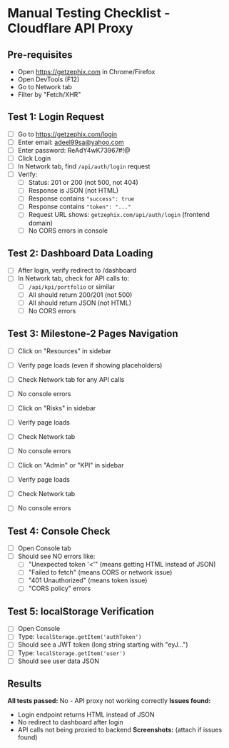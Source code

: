 # Manual Testing Checklist - Cloudflare API Proxy

## Pre-requisites
- Open https://getzephix.com in Chrome/Firefox
- Open DevTools (F12)
- Go to Network tab
- Filter by "Fetch/XHR"

## Test 1: Login Request
- [ ] Go to https://getzephix.com/login
- [ ] Enter email: adeel99sa@yahoo.com
- [ ] Enter password: ReAdY4wK73967#!@
- [ ] Click Login
- [ ] In Network tab, find `/api/auth/login` request
- [ ] Verify:
  - [ ] Status: 201 or 200 (not 500, not 404)
  - [ ] Response is JSON (not HTML)
  - [ ] Response contains `"success": true`
  - [ ] Response contains `"token": "..."`
  - [ ] Request URL shows: `getzephix.com/api/auth/login` (frontend domain)
  - [ ] No CORS errors in console

## Test 2: Dashboard Data Loading
- [ ] After login, verify redirect to /dashboard
- [ ] In Network tab, check for API calls to:
  - [ ] `/api/kpi/portfolio` or similar
  - [ ] All should return 200/201 (not 500)
  - [ ] All should return JSON (not HTML)
  - [ ] No CORS errors

## Test 3: Milestone-2 Pages Navigation
- [ ] Click on "Resources" in sidebar
- [ ] Verify page loads (even if showing placeholders)
- [ ] Check Network tab for any API calls
- [ ] No console errors

- [ ] Click on "Risks" in sidebar  
- [ ] Verify page loads
- [ ] Check Network tab
- [ ] No console errors

- [ ] Click on "Admin" or "KPI" in sidebar
- [ ] Verify page loads
- [ ] Check Network tab
- [ ] No console errors

## Test 4: Console Check
- [ ] Open Console tab
- [ ] Should see NO errors like:
  - [ ] "Unexpected token '<'" (means getting HTML instead of JSON)
  - [ ] "Failed to fetch" (means CORS or network issue)
  - [ ] "401 Unauthorized" (means token issue)
  - [ ] "CORS policy" errors

## Test 5: localStorage Verification
- [ ] Open Console
- [ ] Type: `localStorage.getItem('authToken')`
- [ ] Should see a JWT token (long string starting with "eyJ...")
- [ ] Type: `localStorage.getItem('user')`
- [ ] Should see user data JSON

## Results
**All tests passed:** No - API proxy not working correctly
**Issues found:** 
- Login endpoint returns HTML instead of JSON
- No redirect to dashboard after login
- API calls not being proxied to backend
**Screenshots:** (attach if issues found)

